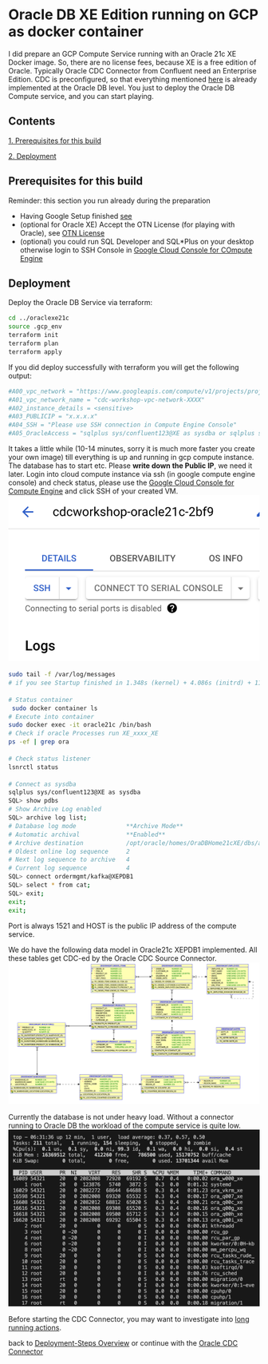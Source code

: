 # Oracle DB XE Edition running on GCP as docker container

I did prepare an GCP Compute Service running with an Oracle 21c XE Docker image. So, there are no license fees, because XE is a free edition of Oracle. Typically Oracle CDC Connector from Confluent need an Enterprise Edition.
CDC is preconfigured, so that everything mentioned [here](https://docs.confluent.io/cloud/current/connectors/cc-oracle-cdc-source/oracle-cdc-setup-includes/prereqs-validation.html#oracle-database-prerequisites-for-oracle-cdc-source-connector-for-product) is already implemented at the Oracle DB level.
You just to deploy the Oracle DB Compute service, and you can start playing.

## Contents

[1. Prerequisites for this build](README.md#Prerequisites-for-this-build)

[2. Deployment](README.md#Deployment)


## Prerequisites for this build

Reminder: this section you run already during the preparation

* Having Google Setup finished [see ](../README.md#prerequisite)
* (optional for Oracle XE) Accept the OTN License (for playing with Oracle), see [OTN License](https://www.oracle.com/downloads/licenses/standard-license.html)
* (optional) you could run SQL Developer and SQL*Plus on your desktop otherwise login to SSH Console in [Google Cloud Console for COmpute Engine](https://console.cloud.google.com/compute/instances)

## Deployment

Deploy the Oracle DB Service via terraform:

```bash
cd ../oraclexe21c
source .gcp_env
terraform init 
terraform plan
terraform apply
```

If you did deploy successfully with terraform you will get the following output:

```bash
#A00_vpc_network = "https://www.googleapis.com/compute/v1/projects/project-id/global/networks/cdc-workshop-vpc-network-XXX"
#A01_vpc_network_name = "cdc-workshop-vpc-network-XXXX"
#A02_instance_details = <sensitive>
#A03_PUBLICIP = "x.x.x.x"
#A04_SSH = "Please use SSH connection in Compute Engine Console"
#A05_OracleAccess = "sqlplus sys/confluent123@XE as sysdba or sqlplus sys/confluent123@XEPDB1 as sysdba or sqlplus ordermgmt/kafka@XEPDB1  Port:1521  HOST:X.X.X.X"
```

It takes a little while (10-14 minutes, sorry it is much more faster you create your own image) till everything is up and running in gcp compute instance. The database has to start etc.
Please **write down the Public IP**, we need it later.
Login into cloud compute instance via ssh (in google compute engine console) and check status, please use the [Google Cloud Console for Compute Engine](https://console.cloud.google.com/compute/instances) and click SSH of your created VM.
![Click SSH](img/ssh_google_console.png)

```bash
sudo tail -f /var/log/messages
# if you see Startup finished in 1.348s (kernel) + 4.086s (initrd) + 11min 485ms (userspace) = 11min 5.921s. then startup of compute is finished

# Status container
 sudo docker container ls
# Execute into container
sudo docker exec -it oracle21c /bin/bash
# Check if oracle Processes run XE_xxxx_XE
ps -ef | grep ora

# Check status listener
lsnrctl status

# Connect as sysdba
sqlplus sys/confluent123@XE as sysdba
SQL> show pdbs
# Show Archive Log enabled
SQL> archive log list;
# Database log mode              **Archive Mode**
# Automatic archival             **Enabled**
# Archive destination            /opt/oracle/homes/OraDBHome21cXE/dbs/arch
# Oldest online log sequence     2
# Next log sequence to archive   4
# Current log sequence           4
SQL> connect ordermgmt/kafka@XEPDB1
SQL> select * from cat;
SQL> exit;
exit;
exit;
```

Port is always 1521 and HOST is the public IP address of the compute service.

We do have the following data model in Oracle21c XEPDB1 implemented. All these tables get CDC-ed by the Oracle CDC Source Connector.
![DB Model](img/oracle21c_ERM.png)

Currently the database is not under heavy load. Without a connector running to Oracle DB the workload of the compute service is quite low.
![top on compute service](img/top_compute.png)

Before starting the CDC Connector, you may want to investigate into [long running actions](LongRunningTransactions.md).

back to [Deployment-Steps Overview](../README.md) or continue with the [Oracle CDC Connector](../ccloud-source-oracle-cdc-connector/README.md)
